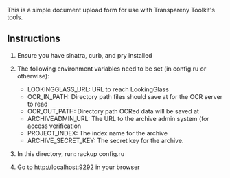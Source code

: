 This is a simple document upload form for use with Transpareny Toolkit's tools.

## Instructions

1. Ensure you have sinatra, curb, and pry installed

2. The following environment variables need to be set (in config.ru or otherwise):

   * LOOKINGGLASS_URL: URL to reach LookingGlass
   * OCR_IN_PATH: Directory path files should save at for the OCR server to read
   * OCR_OUT_PATH: Directory path OCRed data will be saved at
   * ARCHIVEADMIN_URL: The URL to the archive admin system (for access verification
   * PROJECT_INDEX: The index name for the archive
   * ARCHIVE_SECRET_KEY: The secret key for the archive.

3. In this directory, run: rackup config.ru

4. Go to http://localhost:9292 in your browser



